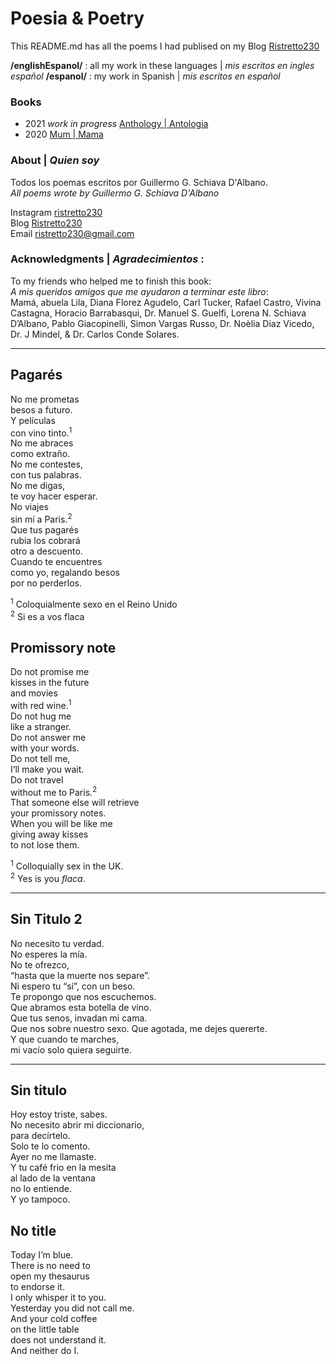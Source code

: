# Poesia & Poetry

This README.md has all the poems I had publised on my Blog [Ristretto230](https://ristretto230.com)   

**/englishEspanol/** : all my work in these languages  | *mis escritos en ingles español*
**/espanol/** : my work in Spanish | *mis escritos en español*

### Books
* 2021 *work in progress* [Anthology | Antologia](https://github.com/ggschiava/anthology-antologia/tree/main/english_espa%C3%B1ol/book_AnthologyAntologia)  
* 2020 [Mum | Mama](https://github.com/ggschiava/anthology-antologia/tree/main/english_espa%C3%B1ol/book_mama)  



### **About** | *Quien soy*
Todos los poemas escritos por Guillermo G. Schiava D'Albano.  
*All poems wrote by Guillermo G. Schiava D'Albano*  

Instagram [ristretto230](https://www.instagram.com/ristretto230/)  
Blog [Ristretto230](https://ristretto230.com)     
Email ristretto230@gmail.com   



### **Acknowledgments** | *Agradecimientos* :
To my friends who helped me to finish this book:  
*A* *mis* *queridos* *amigos* *que* *me* *ayudaron* *a* *terminar* *este* *libro*:  
Mamá, abuela Lila, Diana Florez Agudelo, Carl Tucker, Rafael Castro, Vivina
Castagna, Horacio Barrabasqui, Dr. Manuel S. Guelfi, Lorena N. Schiava D’Albano,
Pablo Giacopinelli, Simon Vargas Russo, Dr. Noèlia Diaz Vicedo, Dr. J Mindel, & Dr. Carlos Conde Solares.

---
## Pagarés <!-- 8, February 2015 -->
No me prometas  
besos a futuro.  
Y películas  
con vino tinto.<sup>1</sup>  
No me abraces  
como extraño.  
No me contestes,  
con tus palabras.  
No me digas,  
te voy hacer esperar.  
No viajes  
sin mí a Paris.<sup>2</sup>  
Que tus pagarés  
rubia los cobrará  
otro a descuento.  
Cuando te encuentres  
como yo, regalando besos  
por no perderlos.  

<sup>1</sup> Coloquialmente sexo en el Reino Unido  
<sup>2</sup> Si es a vos flaca  


## Promissory note <!-- 26, April 2015 -->
Do not promise me  
kisses in the future  
and movies  
with red wine.<sup>1</sup>  
Do not hug me  
like a stranger.  
Do not answer me  
with your words.  
Do not tell me,  
I‘ll make you wait.  
Do not travel  
without me to Paris.<sup>2</sup>  
That someone else will retrieve  
your promissory notes.  
When you will be like me  
giving away kisses  
to not lose them.  

<sup>1</sup> Colloquially sex in the UK.  
<sup>2</sup> Yes is you *flaca*.

---
## Sin Titulo 2 <!-- 8, February 2015	-->
No necesito tu verdad.  
No esperes la mía.  
No te ofrezco,  
“hasta que la muerte nos separe”.  
Ni espero tu “sí”, con un beso.  
Te propongo que nos escuchemos.  
Que abramos esta botella de vino.  
Que tus senos, invadan mi cama.  
Que nos sobre nuestro sexo.
Que agotada, me dejes quererte.  
Y que cuando te marches,  
mi vacío solo quiera seguirte.  

---
## Sin titulo <!-- 8, February 2015-->
Hoy estoy triste, sabes.  
No necesito abrir mi diccionario,  
para decírtelo.  
Solo te lo comento.  
Ayer no me llamaste.  
Y tu café frio en la mesita  
al lado de la ventana  
no lo entiende.  
Y yo tampoco.  

## No title <!-- 18, April 2015 -->
Today I’m blue.  
There is no need to  
open my thesaurus  
to endorse it.  
I only whisper it to you.  
Yesterday you did not call me.  
And your cold coffee  
on the little table  
does not understand it.  
And neither do I.    
